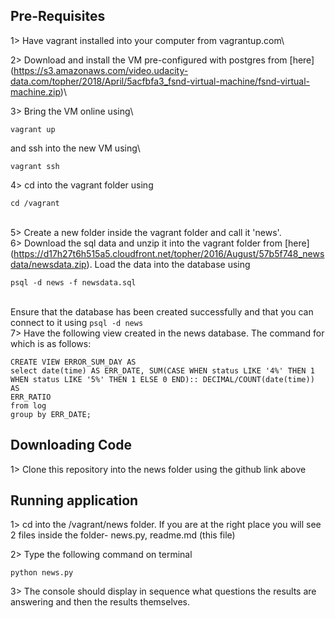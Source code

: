 ## Pre-Requisites
1> Have vagrant installed into your computer from vagrantup.com\

2> Download and install the VM pre-configured with postgres from [here]
(https://s3.amazonaws.com/video.udacity-data.com/topher/2018/April/5acfbfa3_fsnd-virtual-machine/fsnd-virtual-machine.zip)\

3> Bring the VM online using\
```
vagrant up
```
and ssh into the new VM using\
```
vagrant ssh
```
4> cd into the vagrant folder using
```
cd /vagrant
```
\
5> Create a new folder inside the vagrant folder and call it 'news'.
\
6> Download the sql data and unzip it into the vagrant folder from [here] (https://d17h27t6h515a5.cloudfront.net/topher/2016/August/57b5f748_newsdata/newsdata.zip).
Load the data into the database using
```
psql -d news -f newsdata.sql
```
\
Ensure that the database has been created successfully and that you can connect
to it using ```psql -d news```
\
7> Have the following view created in the news database. The command for which is
as follows:
```
CREATE VIEW ERROR_SUM_DAY AS
select date(time) AS ERR_DATE, SUM(CASE WHEN status LIKE '4%' THEN 1
WHEN status LIKE '5%' THEN 1 ELSE 0 END):: DECIMAL/COUNT(date(time)) AS
ERR_RATIO
from log
group by ERR_DATE;
```

## Downloading Code

1> Clone this repository into the news folder using the github link above


## Running application
1> cd into the /vagrant/news folder. If you are at the right place you will
see 2 files inside the folder- news.py, readme.md (this file)

2> Type the following command on terminal

```
python news.py
```
3> The console should display in sequence what questions the
results are answering and then the results themselves.

